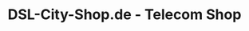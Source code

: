 ---
title: "DSL-City-Shop.de - Telecom Shop"
url: /esslingen-am-neckar/dsl-city-shop-de-telecom-shop/
shop: Handy
---